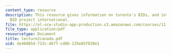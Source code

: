 ```yaml
---
content_type: resource
description: This resource gives information on toronto's BIDs, and international
  BID project international.
file: https://ol-ocw-studio-app-production.s3.amazonaws.com/courses/11-422-downtown-management-organizations-fall-2006/de46885d713cdb7fcd8b135e85f028e1_lecture2canada.pdf
file_type: application/pdf
resourcetype: Document
title: lecture2canada.pdf
uid: de46885d-713c-db7f-cd8b-135e85f028e1
---
```

